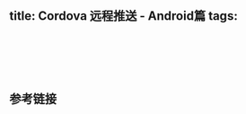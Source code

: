title: Cordova 远程推送 - Android篇
tags:
---

<!-- more -->

##
```
```

##
```
```

##
```
```

## 参考链接
[]()
[]()